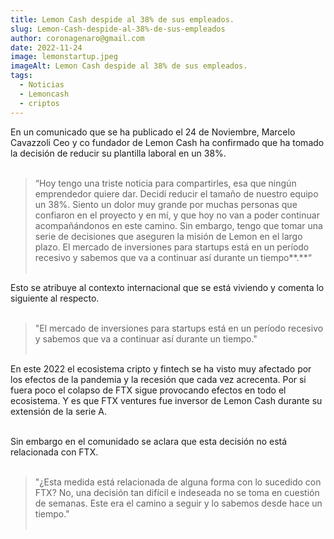```yaml
---
title: Lemon Cash despide al 38% de sus empleados.
slug: Lemon-Cash-despide-al-38%-de-sus-empleados
author: coronagenaro@gmail.com
date: 2022-11-24
image: lemonstartup.jpeg
imageAlt: Lemon Cash despide al 38% de sus empleados.
tags:
  - Noticias
  - Lemoncash
  - criptos
---
```

E﻿n un comunicado que se ha publicado el 24 de Noviembre, Marcelo Cavazzoli Ceo y co fundador de Lemon Cash ha confirmado que ha tomado la decisión de reducir su plantilla laboral en un 38%.<br/><br/>

> “Hoy tengo una triste noticia para compartirles, esa que ningún emprendedor quiere dar. Decidí reducir el tamaño de nuestro equipo un 38%. Siento un dolor muy grande por muchas personas que confiaron en el proyecto y en mí, y que hoy no van a poder continuar acompañándonos en este camino. Sin embargo, tengo que tomar una serie de decisiones que aseguren la misión de Lemon en el largo plazo. El mercado de inversiones para startups está en un período recesivo y sabemos que va a continuar así durante un tiempo**.**“<br/><br/>

E﻿sto se atribuye al contexto internacional que se está viviendo y comenta lo siguiente al respecto.<br/><br/>

> "El mercado de inversiones para startups está en un período recesivo y sabemos que va a continuar así durante un tiempo."<br/><br/>

E﻿n este 2022 el ecosistema cripto y fintech se ha visto muy afectado por los efectos de la pandemia y la recesión que cada vez acrecenta. Por si fuera poco el colapso de FTX sigue provocando efectos en todo el ecosistema. Y es que FTX ventures fue inversor de Lemon Cash durante su extensión de la serie A.<br/><br/>

S﻿in embargo en el comunidado se aclara que esta decisión no está relacionada con FTX.<br/><br/>

> "¿Esta medida está relacionada de alguna forma con lo sucedido con FTX? No, una decisión tan difícil e indeseada no se toma en cuestión de semanas. Este era el camino a seguir y lo sabemos desde hace un tiempo."<br/><br/>